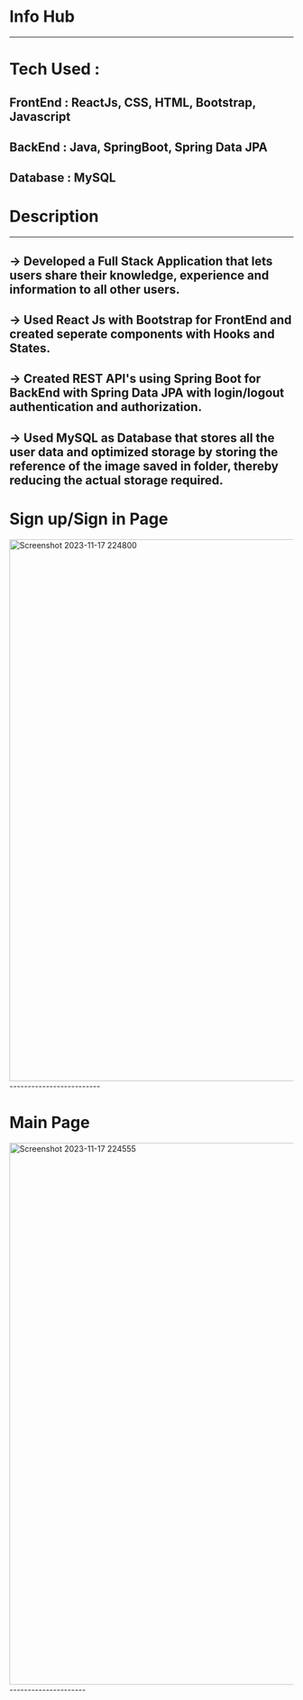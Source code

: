 # Info Hub
-------------------
# Tech Used :
FrontEnd : ReactJs, CSS, HTML, Bootstrap, Javascript
------
BackEnd : Java, SpringBoot, Spring Data JPA
-----
Database : MySQL
------------------
# Description
-----------------
-> Developed a Full Stack Application that lets users share their knowledge, experience and information to all other users.
--------------
-> Used React Js with Bootstrap for FrontEnd and created seperate components with Hooks and States.
--------
-> Created REST API's using Spring Boot for BackEnd with Spring Data JPA with login/logout authentication and authorization.
--------
-> Used MySQL as Database that stores all the user data and optimized storage by storing the reference of the image saved in folder, thereby reducing the actual storage required.  
-----------
# Sign up/Sign in Page
<img width="960" alt="Screenshot 2023-11-17 224800" src="https://github.com/krishnaSaiSanga/Blogger/assets/150455517/a8275e91-4bca-4385-b14f-fe6118af6baf">
-------------------------


# Main Page


<img width="960" alt="Screenshot 2023-11-17 224555" src="https://github.com/krishnaSaiSanga/Blogger/assets/150455517/e03c2578-b435-4bc6-b13c-d142cc6e5091">
---------------------



